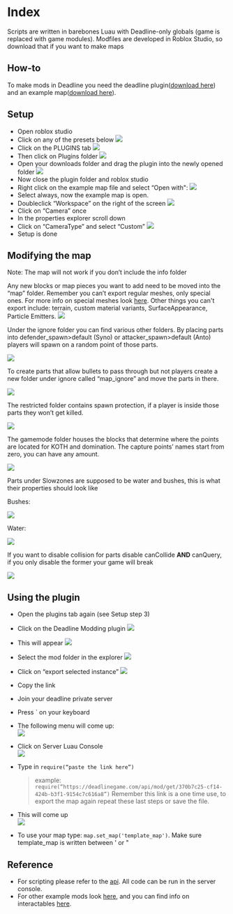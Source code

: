 # Index

Scripts are written in barebones Luau with Deadline-only globals (game is replaced with game modules). Modfiles are developed in Roblox Studio, so download that if you want to make maps

## How-to

To make mods in Deadline you need the deadline plugin([download here](https://github.com/recoil-group/deadline-modfile-plugin/releases/download/0.23.0-dev-3-5/Plugin.rbxmx)) and an example map([download here](https://recoil-group.github.io/deadline-modding/example/source/map_template_map.rbxl)).

## Setup

-   Open roblox studio
-   Click on any of the presets below ![](img/1.png)
-   Click on the PLUGINS tab ![](img/2.png)
-   Then click on Plugins folder ![](img/3.png)
-   Open your downloads folder and drag the plugin into the newly opened folder ![](img/4.png)
-   Now close the plugin folder and roblox studio
-   Right click on the example map file and select “Open with": ![](img/5.png)
-   Select always, now the example map is open.
-   Doubleclick “Workspace” on the right of the screen ![](img/6.png)
-   Click on “Camera” once
-   In the properties explorer scroll down
-   Click on “CameraType” and select “Custom” ![](img/7.png)
-   Setup is done

## Modifying the map

Note: The map will not work if you don’t include the info folder

Any new blocks or map pieces you want to add need to be moved into the “map” folder. Remember you can’t export regular meshes, only special ones. For more info on special meshes look [here](https://create.roblox.com/docs/reference/engine/classes/SpecialMesh). Other things you can't export include: terrain, custom material variants, SurfaceAppearance, Particle Emitters. ![](img/8.png)

Under the ignore folder you can find various other folders. By placing parts into defender_spawn>default (Syno) or attacker_spawn>default (Anto) players will spawn on a random point of those parts.

![](img/9.png)

To create parts that allow bullets to pass through but not players create a new folder under ignore called “map_ignore” and move the parts in there.

![](img/10.png)

The restricted folder contains spawn protection, if a player is inside those parts they won’t get killed.

![](img/11.png)

The gamemode folder houses the blocks that determine where the points are located for KOTH and domination. The capture points’ names start from zero, you can have any amount.

![](img/12.png)

Parts under Slowzones are supposed to be water and bushes, this is what their properties should look like

Bushes:

![](img/12.png)

Water:

![](img/13.png)

If you want to disable collision for parts disable canCollide **AND** canQuery, if you only disable the former your game will break

![](img/14.png)

## Using the plugin

-   Open the plugins tab again (see Setup step 3)
-   Click on the Deadline Modding plugin ![](img/15.png)
-   This will appear ![](img/16.png)
-   Select the mod folder in the explorer ![](img/17.png)
-   Click on “export selected instance” ![](img/18.png)
-   Copy the link
-   Join your deadline private server
-   Press ` on your keyboard
-   The following menu will come up: <br/> ![](img/19.png)
-   Click on Server Luau Console <br/> ![](img/20.png)
-   Type in `require(“paste the link here”)`

    > example: `require(“https://deadlinegame.com/api/mod/get/370b7c25-cf14-424b-b3f1-9154c7c616a8”)`
    > Remember this link is a one time use, to export the map again repeat these last steps or save the file.

-   This will come up <br/> ![](img/21.png)

-   To use your map type: `map.set_map('template_map')`. Make sure template_map is written between ' or "

## Reference

-   For scripting please refer to the [api](https://recoil-group.github.io/deadline-modding/making-mods/scripting/api/). All code can be run in the server console.
-   For other example mods look [here](https://recoil-group.github.io/deadline-modding/mod-list/), and you can find info on interactables [here](https://recoil-group.github.io/deadline-modding/making-mods/mapping/interactables/).
